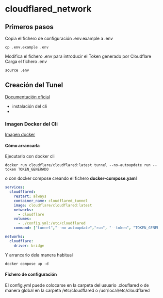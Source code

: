 # cloudflared_network
## Primeros pasos
Copia el fichero de configuración .env.example a .env
```shell
cp .env.example .env
```
Modifica el fichero .env para introducir el Token generado por Cloudflare
Carga el fichero .env
```shell
source .env
```
## Creación del Tunel
[Documentación oficial](https://developers.cloudflare.com/cloudflare-one/connections/connect-networks/get-started/)
* instalación del cli
* 
### Imagen Docker del Cli
[Imagen docker](https://hub.docker.com/r/cloudflare/cloudflared)
#### Cómo arrancarla
Ejecutarlo con docker cli
```shell
docker run cloudflare/cloudflared:latest tunnel --no-autoupdate run --token TOKEN_GENERADO
```
o con docker compose creando el fichero **docker-compose.yaml**
```yaml
services:
  cloudflared:
    restart: always
    container_name: cloudflared_tunnel
    image: cloudflare/cloudflared:latest
    networks:
      - cloudflare
    volumes:
      - ./config.yml:/etc/cloudflared
    command: ["tunnel","--no-autoupdate","run", "--token", "TOKEN_GENERADO"]

networks:
  cloudflare:
    driver: bridge
```
Y arrancarlo dela manera habitual
```shell
docker compose up -d
```
#### Fichero de configuración
El config.yml puede colocarse en la carpeta del usuario .clouflared o de manera global en la carpeta /etc/cloudflared o /usr/local/etc/cloudflared

